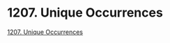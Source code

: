 # 1207. Unique Occurrences
[1207. Unique Occurrences](https://aiwithcloud.com/2022/09/19/1207-_unique_occurrences/)